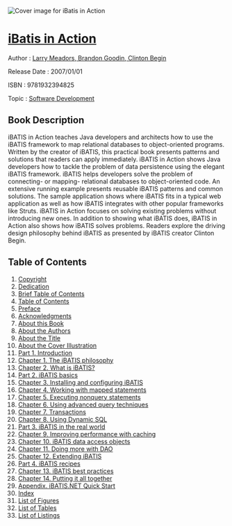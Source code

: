 ![Cover image for iBatis in Action](https://imgdetail.ebookreading.net/cover/cover/software_development/EB9781932394825.jpg)

[iBatis in Action](https://ebookreading.net/view/book/iBatis+in+Action-EB9781932394825_1.html "iBatis in Action")
====================================================================================================================

Author : [Larry Meadors](https://ebookreading.net/search/author/Larry+Meadors),[ Brandon Goodin](https://ebookreading.net/search/author/+Brandon+Goodin),[ Clinton Begin](https://ebookreading.net/search/author/+Clinton+Begin)

Release Date : 2007/01/01

ISBN : 9781932394825

Topic : [Software Development](https://ebookreading.net/search/category/software-development)

Book Description
-----------------

iBATIS in Action teaches Java developers and architects how to use the iBATIS framework to map relational databases to object-oriented programs. Written by the creator of iBATIS, this practical book presents patterns and solutions that readers can apply immediately. iBATIS in Action shows Java developers how to tackle the problem of data persistence using the elegant iBATIS framework. iBATIS helps developers solve the problem of connecting- or mapping- relational databases to object-oriented code. An extensive running example presents reusable iBATIS patterns and common solutions. The sample application shows where iBATIS fits in a typical web application as well as how iBATIS integrates with other popular frameworks like Struts. iBATIS in Action focuses on solving existing problems without introducing new ones. In addition to showing what iBATIS does, iBATIS in Action also shows how iBATIS solves problems. Readers explore the driving design philosophy behind iBATIS as presented by iBATIS creator Clinton Begin. 
              
Table of Contents
-----------------

1. [Copyright](https://ebookreading.net/view/book/iBatis+in+Action-EB9781932394825_3.html)
1. [Dedication](https://ebookreading.net/view/book/iBatis+in+Action-EB9781932394825_4.html)
1. [Brief Table of Contents](https://ebookreading.net/view/book/iBatis+in+Action-EB9781932394825_5.html)
1. [Table of Contents](https://ebookreading.net/view/book/iBatis+in+Action-EB9781932394825_6.html)
1. [Preface](https://ebookreading.net/view/book/iBatis+in+Action-EB9781932394825_7.html)
1. [Acknowledgments](https://ebookreading.net/view/book/iBatis+in+Action-EB9781932394825_8.html)
1. [About this Book](https://ebookreading.net/view/book/iBatis+in+Action-EB9781932394825_9.html)
1. [About the Authors](https://ebookreading.net/view/book/iBatis+in+Action-EB9781932394825_10.html)
1. [About the Title](https://ebookreading.net/view/book/iBatis+in+Action-EB9781932394825_11.html)
1. [About the Cover Illustration](https://ebookreading.net/view/book/iBatis+in+Action-EB9781932394825_12.html)
1. [Part 1. Introduction](https://ebookreading.net/view/book/iBatis+in+Action-EB9781932394825_13.html)
1. [Chapter 1. The iBATIS philosophy](https://ebookreading.net/view/book/iBatis+in+Action-EB9781932394825_14.html)
1. [Chapter 2. What is iBATIS?](https://ebookreading.net/view/book/iBatis+in+Action-EB9781932394825_15.html)
1. [Part 2. iBATIS basics](https://ebookreading.net/view/book/iBatis+in+Action-EB9781932394825_16.html)
1. [Chapter 3. Installing and configuring iBATIS](https://ebookreading.net/view/book/iBatis+in+Action-EB9781932394825_17.html)
1. [Chapter 4. Working with mapped statements](https://ebookreading.net/view/book/iBatis+in+Action-EB9781932394825_18.html)
1. [Chapter 5. Executing nonquery statements](https://ebookreading.net/view/book/iBatis+in+Action-EB9781932394825_19.html)
1. [Chapter 6. Using advanced query techniques](https://ebookreading.net/view/book/iBatis+in+Action-EB9781932394825_20.html)
1. [Chapter 7. Transactions](https://ebookreading.net/view/book/iBatis+in+Action-EB9781932394825_21.html)
1. [Chapter 8. Using Dynamic SQL](https://ebookreading.net/view/book/iBatis+in+Action-EB9781932394825_22.html)
1. [Part 3. iBATIS in the real world](https://ebookreading.net/view/book/iBatis+in+Action-EB9781932394825_23.html)
1. [Chapter 9. Improving performance with caching](https://ebookreading.net/view/book/iBatis+in+Action-EB9781932394825_24.html)
1. [Chapter 10. iBATIS data access objects](https://ebookreading.net/view/book/iBatis+in+Action-EB9781932394825_25.html)
1. [Chapter 11. Doing more with DAO](https://ebookreading.net/view/book/iBatis+in+Action-EB9781932394825_26.html)
1. [Chapter 12. Extending iBATIS](https://ebookreading.net/view/book/iBatis+in+Action-EB9781932394825_27.html)
1. [Part 4. iBATIS recipes](https://ebookreading.net/view/book/iBatis+in+Action-EB9781932394825_28.html)
1. [Chapter 13. iBATIS best practices](https://ebookreading.net/view/book/iBatis+in+Action-EB9781932394825_29.html)
1. [Chapter 14. Putting it all together](https://ebookreading.net/view/book/iBatis+in+Action-EB9781932394825_30.html)
1. [Appendix. iBATIS.NET Quick Start](https://ebookreading.net/view/book/iBatis+in+Action-EB9781932394825_31.html)
1. [Index](https://ebookreading.net/view/book/iBatis+in+Action-EB9781932394825_32.html)
1. [List of Figures](https://ebookreading.net/view/book/iBatis+in+Action-EB9781932394825_33.html)
1. [List of Tables](https://ebookreading.net/view/book/iBatis+in+Action-EB9781932394825_34.html)
1. [List of Listings](https://ebookreading.net/view/book/iBatis+in+Action-EB9781932394825_35.html)
